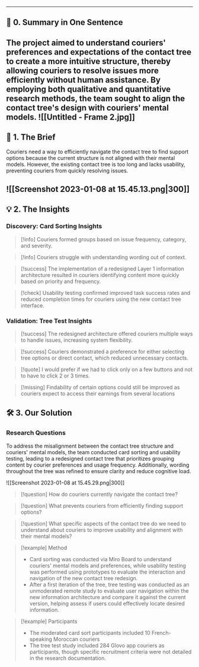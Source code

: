 
---

## 📖 **0. Summary in One Sentence**

The project aimed to understand couriers' preferences and expectations of the contact tree to create a more intuitive structure, thereby allowing couriers to resolve issues more efficiently without human assistance. By employing both qualitative and quantitative research methods, the team sought to align the contact tree's design with couriers' mental models.
![[Untitled - Frame 2.jpg]]
---

## 💬 **1. The Brief**

Couriers need a way to efficiently navigate the contact tree to find support options because the current structure is not aligned with their mental models. However, the existing contact tree is too long and lacks usability, preventing couriers from quickly resolving issues.


![[Screenshot 2023-01-08 at 15.45.13.png|300]]
---

## 💡 **2. The Insights**

### Discovery: Card Sorting Insights
> [!info] Couriers formed groups based on issue frequency, category, and severity.

> [!info] Couriers struggle with understanding wording out of context.

> [!success] The implementation of a redesigned Layer 1 information architecture resulted in couriers identifying content more quickly based on priority and frequency.

> [!check] Usability testing confirmed improved task success rates and reduced completion times for couriers using the new contact tree interface.

### Validation: Tree Test Insights
> [!success] The redesigned architecture offered couriers multiple ways to handle issues, increasing system flexibility.

> [!success] Couriers demonstrated a preference for either selecting tree options or direct contact, which reduced unnecessary contacts.

> [!quote] I would prefer if we had to click only on a few buttons and not to have to click 2 or 3 times.

> [!missing] Findability of certain options could still be improved as couriers expect to access their earnings from several locations

## 🛠️ **3. Our Solution**

### Research Questions


To address the misalignment between the contact tree structure and couriers' mental models, the team conducted card sorting and usability testing, leading to a redesigned contact tree that prioritizes grouping content by courier preferences and usage frequency. Additionally, wording throughout the tree was refined to ensure clarity and reduce cognitive load.


![[Screenshot 2023-01-08 at 15.45.29.png|300]]



> [!question] How do couriers currently navigate the contact tree?

> [!question] What prevents couriers from efficiently finding support options?

> [!question] What specific aspects of the contact tree do we need to understand about couriers to improve usability and alignment with their mental models?

> [!example] Method
> - Card sorting was conducted via Miro Board to understand couriers' mental models and preferences, while usability testing was performed using prototypes to evaluate the interaction and navigation of the new contact tree redesign.
> - After a first iteration of the tree, tree testing was conducted as an unmoderated remote study to evaluate user navigation within the new information architecture and compare it against the current version, helping assess if users could effectively locate desired information.

> [!example] Participants
> - The moderated card sort participants included 10 French-speaking Moroccan couriers
> - The tree test study included 284 Glovo app couriers as participants, though specific recruitment criteria were not detailed in the research documentation.

